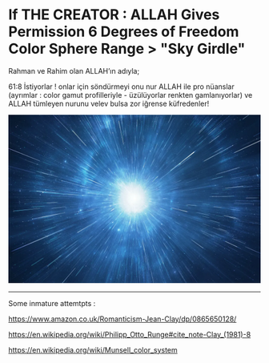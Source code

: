 # If THE CREATOR : ALLAH Gives Permission 6 Degrees of Freedom Color Sphere Range > "Sky Girdle"

Rahman ve Rahim olan ALLAH’ın adıyla;

61:8 İstiyorlar ! onlar için söndürmeyi onu nur ALLAH ile pro nüanslar (ayrımlar : color gamut profilleriyle - üzülüyorlar renkten gamlanıyorlar) ve ALLAH tümleyen nurunu velev bulsa zor iğrense küfredenler! 

![Light of ALLAH](Subhan-Rabbimiz-Rahman-ve-Rahim-Yaratıcımız-ALLAH-tümleyecek-nurunu!.png)

<hr>

Some inmature attemtpts :

https://www.amazon.co.uk/Romanticism-Jean-Clay/dp/0865650128/

https://en.wikipedia.org/wiki/Philipp_Otto_Runge#cite_note-Clay_(1981)-8

https://en.wikipedia.org/wiki/Munsell_color_system
